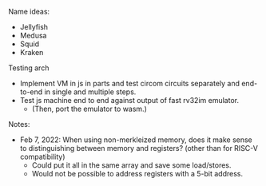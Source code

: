 Name ideas:
- Jellyfish
- Medusa
- Squid
- Kraken

Testing arch
- Implement VM in js in parts and test circom circuits separately and end-to-end in single and multiple steps.
- Test js machine end to end against output of fast rv32im emulator.
    - (Then, port the emulator to wasm.)

Notes:
- Feb 7, 2022: When using non-merkleized memory, does it make sense to distinguishing between memory and registers? (other than for RISC-V compatibility)
    - Could put it all in the same array and save some load/stores.
    - Would not be possible to address registers with a 5-bit address.